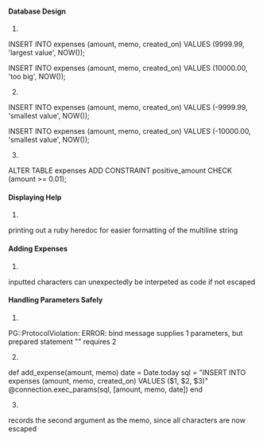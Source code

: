 #### Database Design

1.

INSERT INTO expenses (amount, memo, created_on) VALUES (9999.99, 'largest value', NOW());

INSERT INTO expenses (amount, memo, created_on) VALUES (10000.00, 'too big', NOW());

2.

INSERT INTO expenses (amount, memo, created_on) VALUES (-9999.99, 'smallest value', NOW());

INSERT INTO expenses (amount, memo, created_on) VALUES (-10000.00, 'smallest value', NOW());

3.

ALTER TABLE expenses ADD CONSTRAINT positive_amount CHECK (amount >= 0.01);

#### Displaying Help

1.

printing out a ruby heredoc for easier formatting of the multiline string

#### Adding Expenses

1.

inputted characters can unexpectedly be interpeted as code if not escaped

#### Handling Parameters Safely

1.

PG::ProtocolViolation: ERROR:  bind message supplies 1 parameters, but prepared statement "" requires 2

2.

def add_expense(amount, memo)
  date = Date.today
  sql = "INSERT INTO expenses (amount, memo, created_on) VALUES ($1, $2, $3)"
  @connection.exec_params(sql, [amount, memo, date])
end

3.

records the second argument as the memo, since all characters are now escaped
